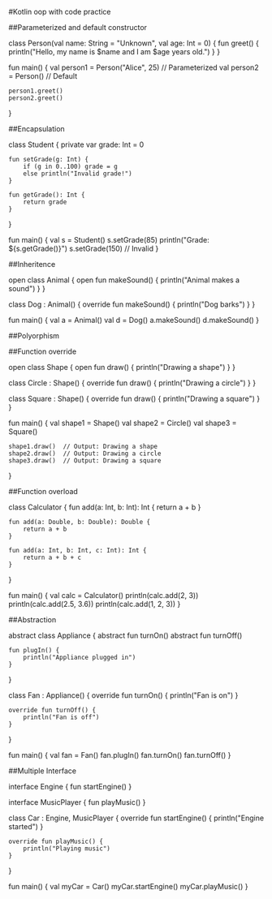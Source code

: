 #Kotlin oop with code practice



##Parameterized and default  constructor

class Person(val name: String = "Unknown", val age: Int = 0) {
    fun greet() {
        println("Hello, my name is $name and I am $age years old.")
    }
}

fun main() {
    val person1 = Person("Alice", 25) // Parameterized
    val person2 = Person()            // Default

    person1.greet()
    person2.greet()
}


##Encapsulation 


class Student {
    private var grade: Int = 0

    fun setGrade(g: Int) {
        if (g in 0..100) grade = g
        else println("Invalid grade!")
    }

    fun getGrade(): Int {
        return grade
    }
}

fun main() {
    val s = Student()
    s.setGrade(85)
    println("Grade: ${s.getGrade()}")
    s.setGrade(150)  // Invalid
}


##Inheritence

open class Animal {
    open fun makeSound() {
        println("Animal makes a sound")
    }
}

class Dog : Animal() {
    override fun makeSound() {
        println("Dog barks")
    }
}

fun main() {
    val a = Animal()
    val d = Dog()
    a.makeSound()
    d.makeSound()
}


##Polyorphism 

##Function override

open class Shape {
    open fun draw() {
        println("Drawing a shape")
    }
}

class Circle : Shape() {
    override fun draw() {
        println("Drawing a circle")
    }
}

class Square : Shape() {
    override fun draw() {
        println("Drawing a square")
    }
}

fun main() {
    val shape1 = Shape()
    val shape2 = Circle()
    val shape3 = Square()

    shape1.draw()  // Output: Drawing a shape
    shape2.draw()  // Output: Drawing a circle
    shape3.draw()  // Output: Drawing a square
}


##Function overload

class Calculator {
    fun add(a: Int, b: Int): Int {
        return a + b
    }

    fun add(a: Double, b: Double): Double {
        return a + b
    }

    fun add(a: Int, b: Int, c: Int): Int {
        return a + b + c
    }
}

fun main() {
    val calc = Calculator()
    println(calc.add(2, 3))
    println(calc.add(2.5, 3.6))
    println(calc.add(1, 2, 3))
}


##Abstraction

abstract class Appliance {
    abstract fun turnOn()
    abstract fun turnOff()

    fun plugIn() {
        println("Appliance plugged in")
    }
}

class Fan : Appliance() {
    override fun turnOn() {
        println("Fan is on")
    }

    override fun turnOff() {
        println("Fan is off")
    }
}

fun main() {
    val fan = Fan()
    fan.plugIn()
    fan.turnOn()
    fan.turnOff()
}

##Multiple Interface

interface Engine {
    fun startEngine()
}

interface MusicPlayer {
    fun playMusic()
}

class Car : Engine, MusicPlayer {
    override fun startEngine() {
        println("Engine started")
    }

    override fun playMusic() {
        println("Playing music")
    }
}

fun main() {
    val myCar = Car()
    myCar.startEngine()
    myCar.playMusic()
}


